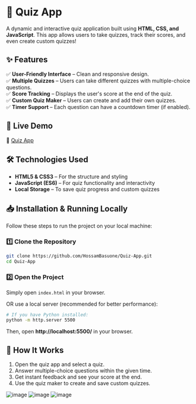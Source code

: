 # 🧠 Quiz App  

A dynamic and interactive quiz application built using **HTML, CSS, and JavaScript**. This app allows users to take quizzes, track their scores, and even create custom quizzes!  

## ✨ Features  

✅ **User-Friendly Interface** – Clean and responsive design.  
✅ **Multiple Quizzes** – Users can take different quizzes with multiple-choice questions.  
✅ **Score Tracking** – Displays the user's score at the end of the quiz.  
✅ **Custom Quiz Maker** – Users can create and add their own quizzes.  
✅ **Timer Support** – Each question can have a countdown timer (if enabled).  

## 🚀 Live Demo  

🔗 [Quiz App](https://hossambasuone.github.io/Quiz-App/)  

## 🛠 Technologies Used  

- **HTML5 & CSS3** – For the structure and styling  
- **JavaScript (ES6)** – For quiz functionality and interactivity  
- **Local Storage** – To save quiz progress and custom quizzes  

## 📥 Installation & Running Locally  

Follow these steps to run the project on your local machine:  

### 1️⃣ Clone the Repository  

```bash
git clone https://github.com/HossamBasuone/Quiz-App.git
cd Quiz-App
```

### 2️⃣ Open the Project  

Simply open `index.html` in your browser.  

OR use a local server (recommended for better performance):  

```bash
# If you have Python installed:
python -m http.server 5500
```

Then, open **http://localhost:5500/** in your browser.  

## 📝 How It Works  

1. Open the quiz app and select a quiz.  
2. Answer multiple-choice questions within the given time.  
3. Get instant feedback and see your score at the end.  
4. Use the quiz maker to create and save custom quizzes.  

![image](https://github.com/user-attachments/assets/2634653b-be20-475b-94c7-c0266541587f)
![image](https://github.com/user-attachments/assets/1d6b7dc9-fb7c-4e74-a9c5-3d1f7aa1bb2a)
![image](https://github.com/user-attachments/assets/1d2449a7-0d7b-40f2-8225-7c7ed204909c)


